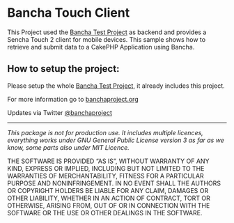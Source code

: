 Bancha Touch Client
=============================

This Project used the [Bancha Test Project](https://github.com/Bancha/BanchaTestProject) as backend and provides a Sencha Touch 2 client for mobile devices.
This sample shows how to retrieve and submit data to a CakePHP Application using Bancha.


How to setup the project:
---------------------
Please setup the whole [Bancha Test Project](https://github.com/Bancha/BanchaTestProject), it already includes this project.



For more information go to [banchaproject.org](http://banchaproject.org) 

Updates via Twitter [@banchaproject](http://twitter.com/#!/banchaproject)

-------------------------

_This package is not for production use. It includes multiple licences, 
everything works under GNU General Public License version 3 as far as we 
know, some parts also under MIT Licence._

THE SOFTWARE IS PROVIDED “AS IS”, WITHOUT WARRANTY OF ANY KIND, EXPRESS OR
IMPLIED, INCLUDING BUT NOT LIMITED TO THE WARRANTIES OF MERCHANTABILITY,
FITNESS FOR A PARTICULAR PURPOSE AND NONINFRINGEMENT. IN NO EVENT SHALL THE
AUTHORS OR COPYRIGHT HOLDERS BE LIABLE FOR ANY CLAIM, DAMAGES OR OTHER
LIABILITY, WHETHER IN AN ACTION OF CONTRACT, TORT OR OTHERWISE, ARISING FROM,
OUT OF OR IN CONNECTION WITH THE SOFTWARE OR THE USE OR OTHER DEALINGS IN
THE SOFTWARE.